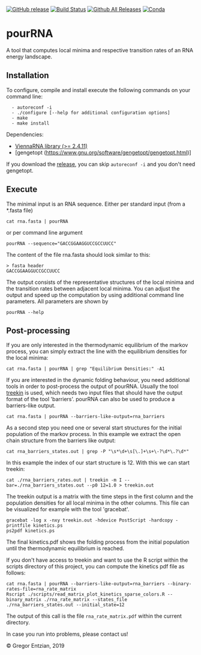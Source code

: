 [![GitHub release](https://img.shields.io/github/release/ViennaRNA/pourRNA.svg)](https://github.com/ViennaRNA/pourRNA/releases)
[![Build Status](https://travis-ci.org/ViennaRNA/pourRNA.svg?branch=master)](https://travis-ci.org/ViennaRNA/pourRNA)
[![Github All Releases](https://img.shields.io/github/downloads/ViennaRNA/pourRNA/total.svg)](https://github.com/ViennaRNA/pourRNA/releases)
[![Conda](https://img.shields.io/conda/v/bioconda/pourRNA.svg)](https://anaconda.org/bioconda/pourRNA)

# pourRNA

A tool that computes local minima and respective transition rates of an RNA energy landscape.

## Installation

To configure, compile and install execute the following commands on your command line:
```
  - autoreconf -i
  - ./configure [--help for additional configuration options]
  - make
  - make install
```
Dependencies:
  - [ViennaRNA library (>= 2.4.11)](https://www.tbi.univie.ac.at/RNA/#download)
  - [gengetopt (https://www.gnu.org/software/gengetopt/gengetopt.html)]

If you download the [release](https://github.com/ViennaRNA/pourRNA/releases), you can skip `autoreconf -i` and you don't need gengetopt.


## Execute
The minimal input is an RNA sequence. Either per standard input (from a *.fasta file)
```
cat rna.fasta | pourRNA
```
or per command line argument
```
pourRNA --sequence="GACCGGAAGGUCCGCCUUCC"
```

The content of the file rna.fasta should look similar to this:
```
> fasta header
GACCGGAAGGUCCGCCUUCC
```


The output consists of the representative structures of the local minima and the transition rates between adjacent local minima.
You can adjust the output and speed up the computation by using additional command line parameters. All parameters are shown by
```
pourRNA --help
```


## Post-processing
If you are only interested in the thermodynamic equilibrium of the markov process, you can simply extract the line with the equilibrium densities for the local minima:
```
cat rna.fasta | pourRNA | grep "Equilibrium Densities:" -A1
```

If you are interested in the dynamic folding behaviour, you need additional tools in order to post-process the output of pourRNA.
Usually the tool [treekin](https://www.tbi.univie.ac.at/RNA/Treekin/) is used, which needs two input files that should have the output format of the tool 'barriers'.
pourRNA can also be used to produce a barriers-like output.
```
cat rna.fasta | pourRNA --barriers-like-output=rna_barriers
```
As a second step you need one or several start structures for the initial population of the markov process. In this example we extract the open chain structure from the barriers like output:
```
cat rna_barriers_states.out | grep -P "\s*\d+\s[\.]+\s+\-?\d*\.?\d*"
```
In this example the index of our start structure is 12.
With this we can start treekin:
```
cat ./rna_barriers_rates.out | treekin -m I --bar=./rna_barriers_states.out --p0 12=1.0 > treekin.out
```
The treekin output is a matrix with the time steps in the first column and the population densities for all local minima in the other columns.
This file can be visualized for example with the tool 'gracebat'.
```
gracebat -log x -nxy treekin.out -hdevice PostScript -hardcopy -printfile kinetics.ps
ps2pdf kinetics.ps
```
The final kinetics.pdf shows the folding process from the initial population until the thermodynamic equilibrium is reached.


If you don't have access to treekin and want to use the R script within the scripts directory of this project, you can compute the kinetics pdf file as follows:
```
cat rna.fasta | pourRNA --barriers-like-output=rna_barriers --binary-rates-file=rna_rate_matrix
Rscript ./scripts/read_matrix_plot_kinetics_sparse_colors.R --binary_matrix ./rna_rate_matrix --states_file ./rna_barriers_states.out --initial_state=12
```
The output of this call is the file `rna_rate_matrix.pdf` within the current directory.

In case you run into problems, please contact us!



&copy; Gregor Entzian, 2019

